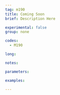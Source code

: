 ```yaml
---
tag: m190
title: Coming Soon
brief: Description Here

experimental: false
group: none

codes:
  - M190

long:

notes:

parameters:

examples:

---
```


